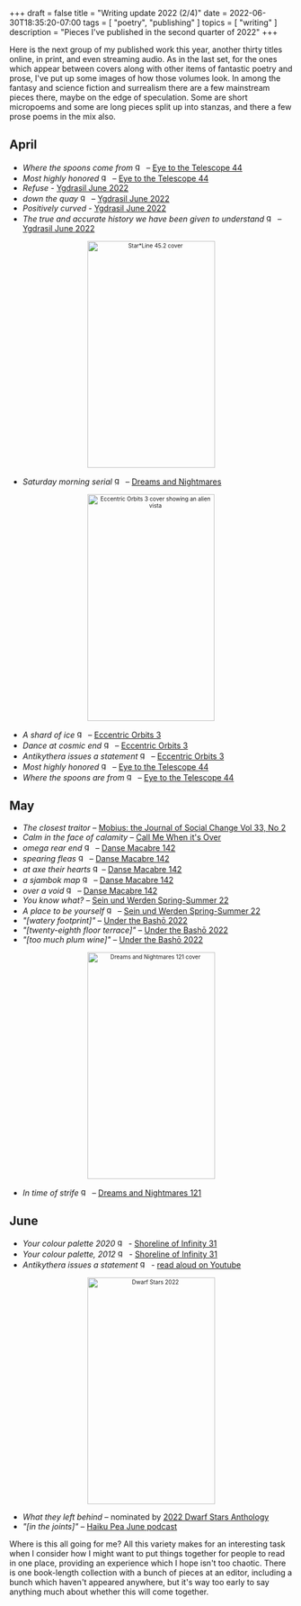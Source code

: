 +++
draft = false
title = "Writing update 2022 (2/4)"
date = 2022-06-30T18:35:20-07:00
tags = [
  "poetry",
  "publishing"
]
topics = [
  "writing"
]
description = "Pieces I've published in the second quarter of 2022"
+++

Here is the next group of my published work this year, another thirty titles online, in print, and even streaming audio.
As in the last set, for the ones which appear between covers along with other items of fantastic poetry and prose, I've put up some images of how those volumes look.
In among the fantasy and science fiction and surrealism there are a few mainstream pieces there, maybe on the edge of speculation.
Some are short micropoems and some are long pieces split up into stanzas, and there a few prose poems in the mix also.

## April

* *Where the spoons come from* <img src="https://milkfish08.s3.amazonaws.com/photo/blog/award_star_gold_1.png" width=16 height=16 title="gold star" /> – [Eye to the Telescope 44](http://eyetothetelescope.com/archives/044issue.html)
* *Most highly honored* <img src="https://milkfish08.s3.amazonaws.com/photo/blog/award_star_gold_1.png" width=16 height=16 title="gold star" /> – [Eye to the Telescope 44](http://eyetothetelescope.com/archives/044issue.html)
* *Refuse* - [Ygdrasil June 2022](https://www.academia.edu/71559974/Ygdrasil_June_2022_issue)
* *down the quay* <img src="https://milkfish08.s3.amazonaws.com/photo/blog/award_star_gold_1.png" width=16 height=16 title="gold star" /> – [Ygdrasil June 2022](https://www.academia.edu/71559974/Ygdrasil_June_2022_issue)
* *Positively curved* - [Ygdrasil June 2022](https://www.academia.edu/71559974/Ygdrasil_June_2022_issue)
* *The true and accurate history we have been given to understand*  <img src="https://milkfish08.s3.amazonaws.com/photo/blog/award_star_gold_1.png" width=16 height=16 title="gold star" /> – [Ygdrasil June 2022](https://www.academia.edu/71559974/Ygdrasil_June_2022_issue)
<div align="center" style="font-size:x-small"><img src="https://milkfish08.s3.amazonaws.com/photo/blog/FQq21W0VkAE_uOx.jpg"  title="Star*Line 45.2 cover" alt="Star*Line 45.2 cover" width=227 height=403 /></div>

* *Saturday morning serial* <img src="https://milkfish08.s3.amazonaws.com/photo/blog/award_star_gold_1.png" width=16 height=16 title="gold star" /> – [Dreams and Nightmares](https://dreamsandnightmaresmagazine.blogspot.com/)
<div align="center" style="font-size:x-small"><img src="https://milkfish08.s3.amazonaws.com/photo/blog/20220422_161625.jpg"  title="Eccentric Orbits 3 cover" alt="Eccentric Orbits 3 cover showing an alien vista" width=226 height=403 /></div>

* *A shard of ice* <img src="https://milkfish08.s3.amazonaws.com/photo/blog/award_star_gold_1.png" width=16 height=16 title="gold star" /> – [Eccentric Orbits 3](https://dimensionfold.com/catalog/poetry-books/eccentric-orbits/)
* *Dance at cosmic end* <img src="https://milkfish08.s3.amazonaws.com/photo/blog/award_star_gold_1.png" width=16 height=16 title="gold star" /> – [Eccentric Orbits 3](https://dimensionfold.com/catalog/poetry-books/eccentric-orbits/)
* *Antikythera issues a statement* <img src="https://milkfish08.s3.amazonaws.com/photo/blog/award_star_gold_1.png" width=16 height=16 title="gold star" /> – [Eccentric Orbits 3](https://dimensionfold.com/catalog/poetry-books/eccentric-orbits/)
* *Most highly honored* <img src="https://milkfish08.s3.amazonaws.com/photo/blog/award_star_gold_1.png" width=16 height=16 title="gold star" /> – [Eye to the Telescope 44](https://eyetothetelescope.com/archives/044issue.html)
* *Where the spoons are from* <img src="https://milkfish08.s3.amazonaws.com/photo/blog/award_star_gold_1.png" width=16 height=16 title="gold star" /> – [Eye to the Telescope 44](https://eyetothetelescope.com/archives/044issue.html)

## May

* *The closest traitor* – [Mobius: the Journal of Social Change Vol 33, No 2](https://mobiusmagazine.com/poetry/closestt.html)
* *Calm in the face of calamity* – [Call Me When it's Over](https://callmebrackets.net/call-me-when-its-over/)
* *omega rear end* <img src="https://milkfish08.s3.amazonaws.com/photo/blog/award_star_gold_1.png" width=16 height=16 title="gold star" /> – [Danse Macabre 142](https://dansemacabreonline.wixsite.com/neudm/richard-magahiz-john-sexton-142)
* *spearing fleas* <img src="https://milkfish08.s3.amazonaws.com/photo/blog/award_star_gold_1.png" width=16 height=16 title="gold star" /> – [Danse Macabre 142](https://dansemacabreonline.wixsite.com/neudm/richard-magahiz-john-sexton-142)
* *at axe their hearts* <img src="https://milkfish08.s3.amazonaws.com/photo/blog/award_star_gold_1.png" width=16 height=16 title="gold star" />– [Danse Macabre 142](https://dansemacabreonline.wixsite.com/neudm/richard-magahiz-john-sexton-142)
* *a sjambok map* <img src="https://milkfish08.s3.amazonaws.com/photo/blog/award_star_gold_1.png" width=16 height=16 title="gold star" /> – [Danse Macabre 142](https://dansemacabreonline.wixsite.com/neudm/richard-magahiz-john-sexton-142)
* *over a void* <img src="https://milkfish08.s3.amazonaws.com/photo/blog/award_star_gold_1.png" width=16 height=16 title="gold star" /> – [Danse Macabre 142](https://dansemacabreonline.wixsite.com/neudm/richard-magahiz-john-sexton-142)
* *You know what?* –  [Sein und Werden Spring-Summer 22](http://www.kissthewitch.co.uk/seinundwerden/spring-summer22/page35.html)
* *A place to be yourself* <img src="https://milkfish08.s3.amazonaws.com/photo/blog/award_star_gold_1.png" width=16 height=16 title="gold star" /> –  [Sein und Werden Spring-Summer 22](http://www.kissthewitch.co.uk/seinundwerden/spring-summer22/page25.html)
* *"[watery footprint]"* – [Under the Bashō 2022](https://underthebasho.com/the-journal/under-the-basho-2022/haiku/richard-magahiz.html)
* *"[twenty-eighth floor terrace]"* – [Under the Bashō 2022](https://underthebasho.com/the-journal/under-the-basho-2022/haiku/richard-magahiz.html)
* *"[too much plum wine]"* – [Under the Bashō 2022](https://underthebasho.com/the-journal/under-the-basho-2022/haiku/richard-magahiz.html)
<div align="center" style="font-size:x-small"><img src="https://milkfish08.s3.amazonaws.com/photo/blog/20220519_161655.jpg" alt="Dreams and Nightmares 121 cover" title="Dreams and Nightmares 121 cover" width=227 height=403 /></div>

* *In time of strife* <img src="https://milkfish08.s3.amazonaws.com/photo/blog/award_star_gold_1.png" width=16 height=16 title="gold star" /> – [Dreams and Nightmares 121](https://dreamsandnightmaresmagazine.blogspot.com/2022/05/051822f.html)

## June

* *Your colour palette 2020* <img src="https://milkfish08.s3.amazonaws.com/photo/blog/award_star_gold_1.png" width=16 height=16 title="gold star" /> - [Shoreline of Infinity 31](https://www.shorelineofinfinity.com/product/shoreline-of-infinity-31/)
* *Your colour palette, 2012* <img src="https://milkfish08.s3.amazonaws.com/photo/blog/award_star_gold_1.png" width=16 height=16 title="gold star" /> - [Shoreline of Infinity 31](https://www.shorelineofinfinity.com/product/shoreline-of-infinity-31/)
* *Antikythera issues a statement* <img src="https://milkfish08.s3.amazonaws.com/photo/blog/award_star_gold_1.png" width=16 height=16 title="gold star" /> - [read aloud on Youtube](https://youtu.be/UZdzOv2Txk0)
<div align="center" style="font-size:x-small"><img src="https://milkfish08.s3.amazonaws.com/photo/blog/dwarf_stars_222.jpg" alt="Dwarf Stars 2022" title="Dwarf Stars 2022" width=227 height=403 /></div>

* *What they left behind* – nominated by [2022 Dwarf Stars Anthology](http://sfpoetry.com/ds/22dwarfstars.html)
* *"[in the joints]"* – [Haiku Pea June podcast](https://poetrypea.com/s5e12-original-speculative-haiku-senryu/?fbclid=IwAR3wSTASU4bjjMA8eGpW7PAkT3pPF54jE9_WsEuR6t4AiUnhh-QtzW-te6I)

Where is this all going for me?
All this variety makes for an interesting task when I consider how I might want to put things together for people to read in one place, providing an experience which I hope isn't too chaotic.
There is one book-length collection with a bunch of pieces at an editor, including a bunch which haven't appeared anywhere, but it's way too early to say anything much about whether this will come together.

